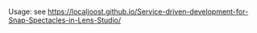 Usage: see https://localjoost.github.io/Service-driven-development-for-Snap-Spectacles-in-Lens-Studio/